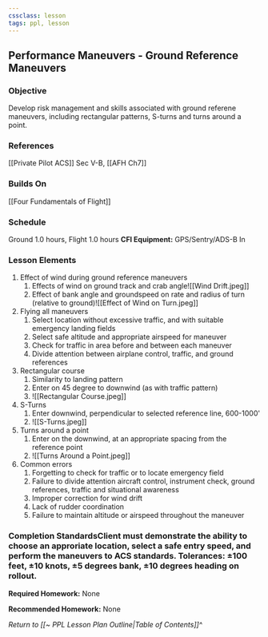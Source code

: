 ```yaml
---
cssclass: lesson
tags: ppl, lesson
---
```

## Performance Maneuvers - Ground Reference Maneuvers

### Objective
Develop risk management and skills associated with ground referene maneuvers, including rectangular patterns, S-turns and turns around a point.

### References
[[Private Pilot ACS]] Sec V-B, [[AFH Ch7]]

### Builds On
[[Four Fundamentals of Flight]]

### Schedule
Ground 1.0 hours, Flight 1.0 hours
**CFI Equipment:** GPS/Sentry/ADS-B In

### Lesson Elements
1. Effect of wind during ground reference maneuvers
	1. Effects of wind on ground track and crab angle![[Wind Drift.jpeg]]
	2. Effect of bank angle and groundspeed on rate and radius of turn (relative to ground)![[Effect of Wind on Turn.jpeg]]
2. Flying all maneuvers
	1. Select location without excessive traffic, and with suitable emergency landing fields
	2. Select safe altitude and appropriate airspeed for maneuver
	3. Check for traffic in area before and between each maneuver
	4. Divide attention between airplane control, traffic, and ground references
3. Rectangular course
	1. Similarity to landing pattern
	2. Enter on 45 degree to downwind (as with traffic pattern)
	3. ![[Rectangular Course.jpeg]]
4. S-Turns
	1. Enter downwind, perpendicular to selected reference line, 600-1000'
	2. ![[S-Turns.jpeg]]
5. Turns around a point
	1. Enter on the downwind, at an appropriate spacing from the reference point
	2. ![[Turns Around a Point.jpeg]]
6. Common errors
	1. Forgetting to check for traffic or to locate emergency field
	2. Failure to divide attention aircraft control, instrument check, ground references, traffic and situational awareness
	3. Improper correction for wind drift
	4. Lack of rudder coordination
	5. Failure to maintain altitude or airspeed throughout the maneuver

### Completion StandardsClient must demonstrate the ability to choose an approriate location, select a safe entry speed, and perform the maneuvers to ACS standards. Tolerances: &plusmn;100 feet, &plusmn;10 knots, &plusmn;5 degrees bank, &plusmn;10 degrees heading on rollout.

**Required Homework:** None

**Recommended Homework:** None

*Return to [[~ PPL Lesson Plan Outline|Table of Contents]]^*